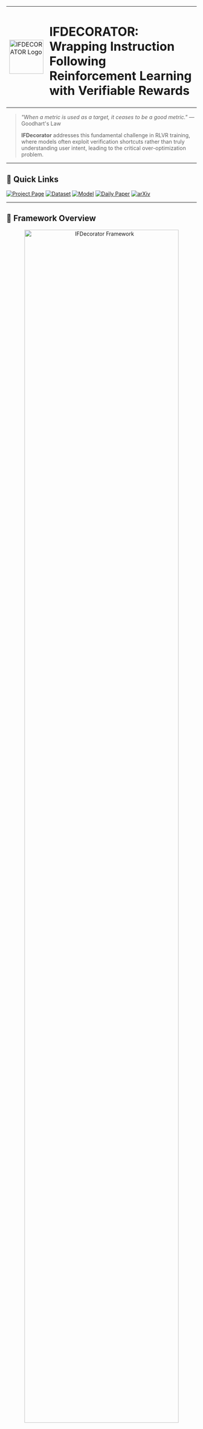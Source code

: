 <table>
<tr>
<td><img src="pics/LOGO.png" width="90" alt="IFDECORATOR Logo"></td>
<td valign="middle"><h1>IFDECORATOR: Wrapping Instruction Following Reinforcement Learning with Verifiable Rewards</h1></td>
</tr>
</table>

> *"When a metric is used as a target, it ceases to be a good metric."* — Goodhart's Law
> 
> **IFDecorator** addresses this fundamental challenge in RLVR training, where models often exploit verification shortcuts rather than truly understanding user intent, leading to the critical over-optimization problem.

---

## 🔗 Quick Links

[![Project Page](https://img.shields.io/badge/🌐%20Project%20Page-Visit%20Site-purple)](https://guox18.github.io/IFDecorator)
[![Dataset](https://img.shields.io/badge/🤗%20Dataset-IFDecorator-blue)](https://huggingface.co/datasets/guox18/IFDecorator)
[![Model](https://img.shields.io/badge/🤗%20Model-Coming%20Soon-orange)](https://huggingface.co/guox18)
[![Daily Paper](https://img.shields.io/badge/🤗%20Daily%20Paper-Featured-green)](https://huggingface.co/papers)
[![arXiv](https://img.shields.io/badge/arXiv-2508.04632-red)](https://arxiv.org/abs/2508.04632)

---

## 🌟 Framework Overview

<div align="center">
  <img src="pics/ifd-figure1_page_001.png" alt="IFDecorator Framework" width="90%">
  <br>
  <em><strong>The IFDecorator Framework:</strong> A synergistic architecture combining three components - the cooperative-adversarial data flywheel that evolves instruction-verification pairs, IntentCheck for robust intent alignment, and trip wires for proactive reward hacking detection. This unified approach transforms RLVR training into a robust and sample-efficient pipeline.</em>
</div>

---

## 📊 Data

The datasets are available on Hugging Face: [guox18/IFDecorator](https://huggingface.co/datasets/guox18/IFDecorator). Each data entry includes a **"difficulty"** label rather than a **"complexity"** label:

- **Difficulty**: Pass rate under corresponding verification.
- **Complexity**: Number of constraints.


## 🚀 Key Results

### 🎯 Superior Performance with Robust Hack Resistance

<div align="center">
  <img src="pics/exp_ifeval_ifhack_page_001.png" alt="Performance vs Hack Resistance" width="85%">
  <br>
  <em><strong>Breaking the Trade-off:</strong> IFDecorator achieves the optimal balance between instruction following performance and hack resistance. Our framework guides models toward the upper-right region, where strong instruction following capability coexists with robust resistance to reward hacking - a combination that traditional RLVR approaches struggle to achieve.</em>
</div>

### 📈 Dataset Statistics

<div align="center">
  <img src="pics/figure_appendix_hard_level_page_001.png" alt="Difficulty Level Analysis" width="85%">
  <br>
  <em><strong>Difficulty instead of Complexity:</strong> Instructions with different complexity levels may have varying actual difficulty. Our data flywheel quantifies difficulty through pass rates, ensuring efficient training.</em>
</div>

---

## 🏗️ Code

### Data Processing Pipeline (`modules/`)
- `preprocess/`: Data collection and preprocessing
- `enhance/`: Data evolving
- `postprocess/`: Post-processing and filtering

### Reinforcement Learning Training (`training/`)
- `reward/` and `reward_manager/`: Reward Design
- Training recipes for Qwen2.5-7B and Qwen2.5-32B models

### Monitoring (`monitoring/`)
- Instructions with trap (`probe.jsonl`)
- **Trigger and capture** reward hacking.

## 🚀 Quick Start

### Prerequisites

- Python 3.10

### Installation

#### 1. Basic Environment Setup

```bash
# Clone the repository
git clone <repository-url>
cd code

# Install dependencies for flywheel
pip install -r requirements.txt
```

### Data Pipeline Execution

The data preparation process consists of three sequential steps:

#### Step 1: Preprocessing
```bash
cd modules/preprocess
./run_preprocess.sh <input_dir> <output_path> [seed]
```

#### Step 2: Enhancement Pipeline
```bash
cd modules/enhance
./run_pipeline.sh
```

#### Step 3: Postprocessing
```bash
cd modules/postprocess
./run_postprocess.sh [pipeline_num] [input_file]
```

### Reinforcement Learning
#### 1. Install VERL Environment

```bash
# Clone VERL repository
git clone https://github.com/volcengine/verl.git
cd verl

# Checkout specific commit for compatibility
git checkout 5c5b92819db93dd47ad3403f41ef9b871c47874c

# Install VERL
pip install .
```

**Important**: Different VERL versions may have different output formats regarding special tokens. Use commit `5c5b92819db93dd47ad3403f41ef9b871c47874c` for guaranteed compatibility

You have two options for reward manager:
- **Option A**: Replace the reward manager with our custom implementation
- **Option B**: Use the official batch reward manager (recommended for newer VERL versions)

#### 3. Start Training

Navigate to the recipe directory and run the appropriate training script:

```bash
cd recipe

# For Qwen2.5-7B model
bash run_qwen2_5-7b.sh

# For Qwen2.5-32B model  
bash run_qwen2_5-32b.sh
```

### Reward Hacking Detection

You can monitor and detect potential reward hacking using our tripwires system:

```bash
cd tripwires
bash run_hacking_prob.sh
```

## 📄 License

This project is licensed under the Creative Commons Attribution 4.0 International License - see the [LICENSE](LICENSE) file for details.


## 📚 Citation

If you use this work in your research, please cite:

```bibtex
@misc{guo2025ifdecoratorwrappinginstructionfollowing,
      title={IFDECORATOR: Wrapping Instruction Following Reinforcement Learning with Verifiable Rewards}, 
      author={Xu Guo and Tianyi Liang and Tong Jian and Xiaogui Yang and Ling-I Wu and Chenhui Li and Zhihui Lu and Qipeng Guo and Kai Chen},
      year={2025},
      eprint={2508.04632},
      archivePrefix={arXiv},
      primaryClass={cs.CL},
      url={https://arxiv.org/abs/2508.04632}, 
}
```